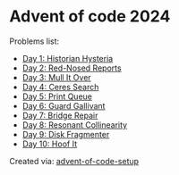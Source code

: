 # Advent of code 2024

Problems list:

- [Day 1: Historian Hysteria](https://github.com/Fate6174/advent-of-code-2024/blob/main/src/01.py)
- [Day 2: Red-Nosed Reports](https://github.com/Fate6174/advent-of-code-2024/blob/main/src/02.py)
- [Day 3: Mull It Over](https://github.com/Fate6174/advent-of-code-2024/blob/main/src/03.py)
- [Day 4: Ceres Search](https://github.com/Fate6174/advent-of-code-2024/blob/main/src/04.py)
- [Day 5: Print Queue](https://github.com/Fate6174/advent-of-code-2024/blob/main/src/05.py)
- [Day 6: Guard Gallivant](https://github.com/Fate6174/advent-of-code-2024/blob/main/src/06.py)
- [Day 7: Bridge Repair](https://github.com/Fate6174/advent-of-code-2024/blob/main/src/07.py)
- [Day 8: Resonant Collinearity](https://github.com/Fate6174/advent-of-code-2024/blob/main/src/08.py)
- [Day 9: Disk Fragmenter](https://github.com/Fate6174/advent-of-code-2024/blob/main/src/09.py)
- [Day 10: Hoof It](https://github.com/Fate6174/advent-of-code-2024/blob/main/src/10.py)

Created via: [advent-of-code-setup](https://github.com/tomfran/advent-of-code-setup)